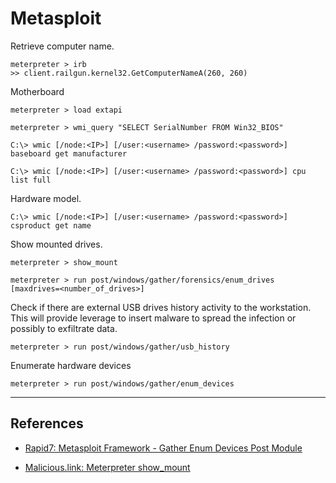 # Metasploit

Retrieve computer name.

```
meterpreter > irb
>> client.railgun.kernel32.GetComputerNameA(260, 260)
```

Motherboard

```
meterpreter > load extapi

meterpreter > wmi_query "SELECT SerialNumber FROM Win32_BIOS"

C:\> wmic [/node:<IP>] [/user:<username> /password:<password>] baseboard get manufacturer

C:\> wmic [/node:<IP>] [/user:<username> /password:<password>] cpu list full
```

Hardware model.

```
C:\> wmic [/node:<IP>] [/user:<username> /password:<password>] csproduct get name
```

Show mounted drives.

```
meterpreter > show_mount

meterpreter > run post/windows/gather/forensics/enum_drives [maxdrives=<number_of_drives>]
```

Check if there are external USB drives history activity to the workstation. This will provide leverage to insert malware to spread the infection or possibly to exfiltrate data.

```
meterpreter > run post/windows/gather/usb_history
```

Enumerate hardware devices

```
meterpreter > run post/windows/gather/enum_devices
```

---
## References

- [Rapid7: Metasploit Framework - Gather Enum Devices Post Module](https://github.com/rapid7/metasploit-framework/blob/master/documentation/modules/post/windows/gather/enum_devices.md)

- [Malicious.link: Meterpreter show_mount](https://room362.com/posts/2015/meterpreter-show-mount/)